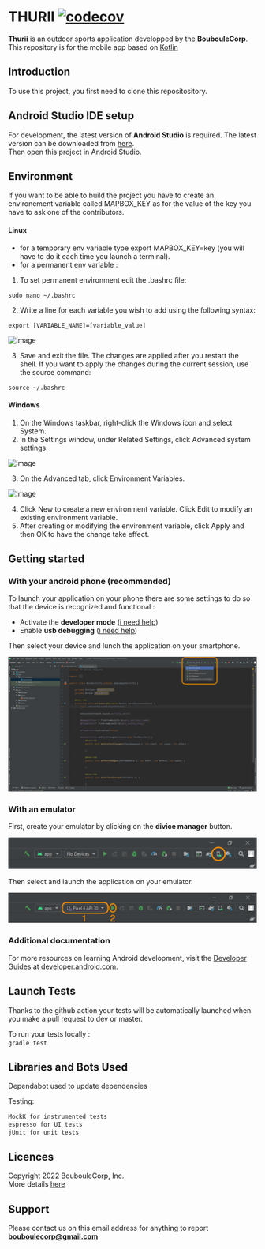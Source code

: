 # THURII  [![codecov](https://codecov.io/gh/Bouboule-Corp/thurii-mobile-kotlin/branch/master/graph/badge.svg?token=UVI9MFAXVK)](https://codecov.io/gh/Bouboule-Corp/thurii-mobile-kotlin)

**Thurii** is an outdoor sports application developped by the **BoubouleCorp**.  
This repository is for the mobile app based on [Kotlin](https://developer.android.com/kotlin)


## Introduction

To use this project, you first need to clone this repositository.

## Android Studio IDE setup

For development, the latest version of **Android Studio** is required. The latest version can be downloaded from [here](https://developer.android.com/studio/).   
Then open this project in Android Studio.

## Environment
If you want to be able to build the project you have to create an environement variable called MAPBOX_KEY as for the value of the key you have to ask one of the contributors.

#### Linux
  - for a temporary env variable type export MAPBOX_KEY=key (you will have to do it each time you launch a terminal).
  - for a permanent env variable :
  1. To set permanent environment edit the .bashrc file:

    sudo nano ~/.bashrc

  2. Write a line for each variable you wish to add using the following syntax:

    export [VARIABLE_NAME]=[variable_value]
   ![image](https://user-images.githubusercontent.com/74605059/174965500-f75359ec-488c-4af3-825f-4a3380dc9a9a.png)

  3. Save and exit the file. The changes are applied after you restart the shell. If you want to apply the changes during the current session, use the source command:

    source ~/.bashrc

 #### Windows
 
  1. On the Windows taskbar, right-click the Windows icon and select System.
  2. In the Settings window, under Related Settings, click Advanced system settings.

  ![image](https://user-images.githubusercontent.com/74605059/174966076-af9b98dc-fac7-4a94-845e-c6713354fd63.png)
  
  3. On the Advanced tab, click Environment Variables.
 
  ![image](https://user-images.githubusercontent.com/74605059/174966168-d7ab09f5-7164-4443-813e-b28727f64643.png)
  
  4. Click New to create a new environment variable. Click Edit to modify an existing environment variable.
  5. After creating or modifying the environment variable, click Apply and then OK to have the change take effect.

## Getting started

### With your android phone (recommended)

To launch your application on your phone there are some settings to do so that the device is recognized and functional : 
  - Activate the **developer mode** ([i need help](https://developer.android.com/studio/debug/dev-options.html#enable))
  - Enable **usb debugging** ([i need help](https://developer.android.com/studio/run/device.html#setting-up))


Then select your device and lunch the application on your smartphone.   

<img alt="create emulateur" src="./docs/docs_imgs/select_phone.png">

### With an emulator

First, create your emulator by clicking on the **divice manager** button.   

<img alt="create emulateur" src="./docs/docs_imgs/create_emulateur.png">

Then select and launch the application on your emulator.   

<img alt="lunch emulateur" src="./docs/docs_imgs/lunch_emulateur.png">
 
### Additional documentation

For more resources on learning Android development, visit the [Developer Guides](https://developer.android.com/guide) at [developer.android.com](https://developer.android.com/).

## Launch Tests

Thanks to the github action your tests will be automatically launched when you make a pull request to dev or master.

To run your tests locally :        
  `gradle test`

## Libraries and Bots Used

  Dependabot used to update dependencies
  
  Testing:
  
    MockK for instrumented tests
    espresso for UI tests
    jUnit for unit tests

## Licences

Copyright 2022 BoubouleCorp, Inc.     
More details [here](https://youtu.be/dQw4w9WgXcQ)

## Support

Please contact us on this email address for anything to report     
**bouboulecorp@gmail.com**
